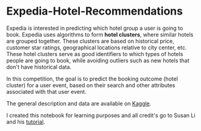# Expedia-Hotel-Recommendations

Expedia is interested in predicting which hotel group a user is going to book. Expedia uses algorithms to form **hotel clusters**, where similar hotels are grouped together. These clusters are based on historical price, customer star ratings, geographical locations relative to city center, etc. These hotel clusters serve as good identifiers to which types of hotels people are going to book, while avoiding outliers such as new hotels that don't have historical data.

In this competition, the goal is to predict the booking outcome (hotel cluster) for a user event, based on their search and other attributes associated with that user event.

The general description and data are available on [Kaggle](https://www.kaggle.com/c/expedia-hotel-recommendations).

I created this notebook for learning purposes and all credit's go to Susan Li and his [tutorial](https://towardsdatascience.com/predicting-hotel-bookings-with-user-search-parameters-8c570ab24805).

